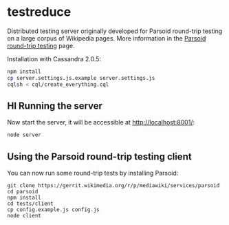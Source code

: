 testreduce
==========

Distributed testing server originally developed for Parsoid round-trip testing
on a large corpus of Wikipedia pages. More information in the
[Parsoid round-trip testing](https://www.mediawiki.org/wiki/Parsoid/Round-trip_testing)
page.

Installation with Cassandra 2.0.5:

```bash
npm install
cp server.settings.js.example server.settings.js
cqlsh < cql/create_everything.cql
```

HI
Running the server
------------------

Now start the server, it will be accessible at
[http://localhost:8001/](http://localhost:8001/):

```bash
node server
```

Using the Parsoid round-trip testing client
-------------------------------------------

You can now run some round-trip tests by installing Parsoid:

    git clone https://gerrit.wikimedia.org/r/p/mediawiki/services/parsoid
    cd parsoid
    npm install
    cd tests/client
    cp config.example.js config.js
    node client
